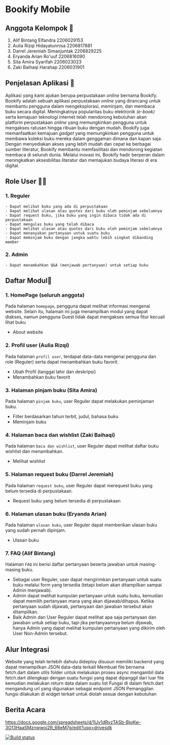 # Bookify Mobile

## Anggota Kelompok 👥
1. Alif Bintang Elfandra 2206029153
2. Aulia Rizqi Hidayatunnisa 2206817881
3. Darrel Jeremiah Simanjuntak 2206829225
4. Eryanda Arian Ro'uuf 2206816090
5. Sita Amira Syarifah 2206023023
6. Zaki Baihaqi Harahap 2206031901

## Penjelasan Aplikasi 📱
Aplikasi yang kami ajukan berupa perpustakaan _online_ bernama Bookify. Bookify adalah sebuah aplikasi perpustakaan _online_ yang dirancang untuk membantu pengguna dalam mengeksplorasi, meminjam, dan membaca buku secara digital. Meningkatnya popularitas buku elektronik _(e-book)_ serta kemajuan teknologi internet telah mendorong kebutuhan akan platform perpustakaan _online_ yang memungkinkan pengguna untuk mengakses ratusan hingga ribuan buku dengan mudah. Bookify juga memanfaatkan kemajuan _gadget_ yang memungkinkan pengguna untuk membawa koleksi buku mereka dalam genggaman dimana dan kapan saja. Dengan menyediakan akses yang lebih mudah dan cepat ke berbagai sumber literatur, Bookify membantu memfasilitasi dan mendorong kegiatan membaca di seluruh dunia. Melalui inovasi ini, Bookify hadir berperan dalam meningkatkan aksesbilitas literatur dan memajukan budaya literasi di era digital. 

## Role User 🧑‍💻
### 1. Reguler
    - Dapat melihat buku yang ada di perpustakaan
    - Dapat melihat ulasan atau quotes dari buku oleh peminjam sebelumnya
    - Dapat request buku, jika buku yang ingin dibaca tidak ada di perpustakaan
    - Dapat mengulas buku yang telah dibaca
    - Dapat melihat ulasan atau quotes dari buku oleh peminjam sebelumnya
    - Dapat menanyakan pertanyaan untuk suatu buku
    - Dapat meminjam buku dengan jangka waktu lebih singkat dibanding member

### 2. Admin
    - Dapat menambahkan Q&A (menjawab pertanyaan) untuk setiap buku

## Daftar Modul📝
### 1. **HomePage** (seluruh anggota)
Pada halaman `homepage`, pengguna dapat melihat informasi mengenai website. Selain itu, halaman ini juga menampilkan modul yang dapat diakses, namun pengguna Guest tidak dapat mengakses semua fitur kecuali lihat buku
- About website

### 2. **Profil user** (Aulia Rizqi)
Pada halaman `profil user`, terdapat data-data mengenai pengguna dan role (Reguler) serta dapat menambahkan buku favorit.
- Ubah Profil (tanggal lahir dan deskripsi)
- Menambahkan buku favorit

### 3. **Halaman pinjam buku** (Sita Amira)
Pada halaman `pinjam buku`, user Reguler dapat melakukan peminjaman buku.
- Filter berdasarkan tahun terbit, judul, bahasa buku
- Meminjam buku

### 4. **Halaman baca dan wishlist** (Zaki Baihaqi)
Pada halaman `baca dan wishlist`, user Reguler dapat melihat daftar buku wishlist dan menambahkan.
- Melihat wishlist

### 5. **Halaman request buku** (Darrel Jeremiah)
Pada halaman `request buku`, user Reguler dapat merequest buku yang belum tersedia di perpustakaan.
- Request buku yang belum tersedia di perpustakaan

### 6. **Halaman ulasan buku** (Eryanda Arian)
Pada halaman `ulasan buku`, user Reguler dapat memberikan ulasan buku yang sudah pernah dipinjam.
- Ulasan buku

### 7. **FAQ** (Alif Bintang)
Halaman `FAQ` ini berisi daftar pertanyaan beserta jawaban untuk masing-masing buku. 
- Sebagai user Reguler, user dapat mengirimkan pertanyaan untuk suatu buku melalui form yang tersedia (tetapi belum akan ditampilkan sampai Admin menjawab). 
- Admin dapat melihat kumpulan pertanyaan untuk suatu buku, kemudian dapat memilih pertanyaan mana yang akan dijawab/dihapus. Ketika pertanyaan sudah dijawab, pertanyaan dan jawaban tersebut akan ditampilkan. 
- Baik Admin dan User Reguler dapat melihat apa saja pertanyaan dan jawaban untuk setiap buku, tapi jika pertanyaannya belum dijawab, hanya Admin yang dapat melihat kumpulan pertanyaan yang dikirim oleh User Non-Admin tersebut.

## Alur Integrasi
Website yang telah terlebih dahulu dideploy disusun memiliki backend yang dapat menampilkan JSON data-data terkait
Membuat file bernama fetch.dart dalam utils folder untuk melakukan proses async mengambil data
fetch.dart dilengkapi dengan suatu fungsi yang dapat dipanggil dari luar file kemudian melakukan return data dalam suatu list
Fungsi di dalam fetch.dart mengandung url yang digunakan sebagai endpoint JSON
Pemanggilan fungsi dilakukan di widget terkait untuk diolah sesuai dengan kebutuhan

## Berita Acara
https://docs.google.com/spreadsheets/d/1lJv1dRvzTASb-BjoKw-3O13HaaSMznwwoi2R_66eM7g/edit?usp=drivesdk

[![Build status](https://build.appcenter.ms/v0.1/apps/c6769442-19b5-4cf2-a462-ce2dad52042a/branches/main/badge)](https://appcenter.ms)




